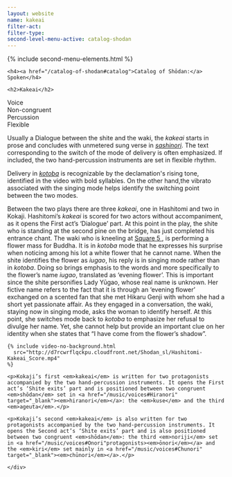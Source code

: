 ```yaml
---
layout: website
name: kakeai
filter-act:
filter-type:
second-level-menu-active: catalog-shodan
---
```


{% include second-menu-elements.html %}

<main class="page-content">
  <div class="text-container">

    <h4><a href="/catalog-of-shodan#catalog">Catalog of Shōdan:</a> Spoken</h4>

    <h2>Kakeai</h2>

  <div class="introductory-table">
    <div class="introductory-table__element">
      <div class="introductory-table__term">Voice</div>
      <div class="introductory-table__definition">Non-congruent</div>
    </div>
    <div class="introductory-table__element">
      <div class="introductory-table__term">Percussion</div>
      <div class="introductory-table__definition">Flexible</div>
    </div>
  </div>

  <p>Usually a Dialogue between the shite and the waki, the <em>kakeai</em>  starts in prose and concludes with unmetered sung verse in <a href="/music/voices#Sashinori" target="_blank"><em>sashinori</em></a>. The text corresponding to the switch of the mode of delivery is often emphasized. If included, the two hand-percussion instruments are set in flexible rhythm.</p>

  <p>Delivery in <a href="/music/voices#Spoken" target="_blank"><em>kotoba</em></a> is recognizable by the declamation's rising tone, identified in the video with bold syllables. On the other hand,the vibrato associated with the singing mode helps identify the switching point between the two modes.</p>

  <p>Between the two plays there are three <em>kakeai</em>, one in Hashitomi and two in Kokaji. Hashitomi’s <em>kakeai</em> is scored for two actors without accompaniment, as it opens the First act’s ‘Dialogue’ part. At this point in the play, the shite who is standing at the second pine on the bridge, has just completed his entrance chant. The waki who is kneeling at <a href=“/staging/stage#Squares” target="_blank">Square 5 </a>, is performing a flower mass for Buddha. It is in <em>kotoba</em> mode that he expresses his surprise when noticing among his lot a white flower that he cannot name.
  When the shite identifies the flower as <em>iugao</em>, his reply is in singing mode rather than in <em>kotoba</em>. Doing so brings emphasis to the words and more specifically to the flower’s name <em>iugao</em>, translated as ‘evening flower’. This is important since the shite personifies Lady Yūgao, whose real name is unknown. Her fictive name refers to the fact that it is through an ‘evening flower’ exchanged on a scented fan that she met Hikaru Genji with whom she had a short yet passionate affair.
  As they engaged in a conversation, the waki, staying now in singing mode, asks the woman to identify herself. At this point, she switches mode back to <em>kotoba</em> to emphasize her refusal to divulge her name. Yet, she cannot help but provide an important clue on her identity when she states that “I have come from the flower’s shadow”.</p>



    {% include video-no-background.html
      src="http://d7rcwrflqckpu.cloudfront.net/Shodan_sl/Hashitomi-Kakeai_Score.mp4"
    %}

    <p>Kokaji’s first <em>kakeai</em> is written for two protagonists accompanied by the two hand-percussion instruments. It opens the First act’s ‘Shite exits’ part and is positioned between two congruent <em>shōdan</em> set in <a href="/music/voices#Hiranori" target="_blank"><em>hiranori</em></a>: the <em>kuse</em> and the third <em>ageuta</em>.</p>

    <p>Kokaji’s second <em>kakeai</em> is also written for two protagonists accompanied by the two hand-percussion instruments. It opens the Second act’s ‘Shite exits’ part and is also positioned between two congruent <em>shōdan</em>: the third <em>noriji</em> set in <a href="/music/voices#Onori"protagonists><em>ōnori</em></a> and the <em>kiri</em> set mainly in <a href="/music/voices#Chunori" target="_blank"><em>chūnori</em></a>.</p>

    </div>
</main>

